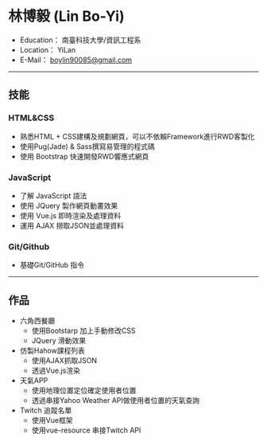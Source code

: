 # 林博毅 (Lin Bo-Yi)

*   Education： 南臺科技大學/資訊工程系
*   Location： YiLan
*   E-Mail： boylin90085@gmail.com

---
## 技能
### HTML&CSS
* 熟悉HTML + CSS建構及規劃網頁，可以不依賴Framework進行RWD客製化
* 使用Pug(Jade) & Sass撰寫易管理的程式碼
* 使用 Bootstrap 快速開發RWD響應式網頁
### JavaScript
* 了解 JavaScript 語法
* 使用 JQuery 製作網頁動畫效果
* 使用 Vue.js 即時渲染及處理資料
* 運用 AJAX 撈取JSON並處理資料
### Git/Github
*   基礎Git/GitHub 指令

---
## 作品
* 六角西餐廳
  - 使用Bootstarp 加上手動修改CSS
  - JQuery 滑動效果
* 仿製Hahow課程列表
  - 使用AJAX抓取JSON
  - 透過Vue.js渲染
* 天氣APP
  - 使用地理位置定位確定使用者位置
  - 透過串接Yahoo Weather API做使用者位置的天氣查詢
* Twitch 追蹤名單
  - 使用Vue框架
  - 使用vue-resource 串接Twitch API
  
